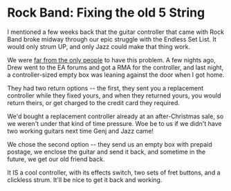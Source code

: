 # Rock Band: Fixing the old 5 String

I mentioned a few weeks back that the guitar controller that came with Rock Band broke midway through our epic struggle with the Endless Set List. It would only strum UP, and only Jazz could make that thing work.

We were [far from the only people](http://arstechnica.com/journals/thumbs.ars/2007/11/28/harmonix-makes-a-statement-about-defective-guitars-ps3-compatibility) to have this problem. A few nights ago, Drew went to the EA forums and got a RMA for the controller, and last night, a controller-sized empty box was leaning against the door when I got home.

They had two return options -- the first, they sent you a replacement controller while they fixed yours, and when they returned yours, you would return theirs, or get charged to the credit card they required.

We'd bought a replacement controller already at an after-Christmas sale, so we weren't under that kind of time pressure. Woe be to us if we didn't have two working guitars next time Genj and Jazz came!

We chose the second option -- they send us an empty box with prepaid postage, we enclose the guitar and send it back, and sometime in the future, we get our old friend back.

It IS a cool controller, with its effects switch, two sets of fret buttons, and a clickless strum. It'll be nice to get it back and working.

